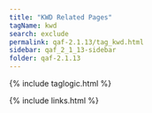 ```yaml
---
title: "KWD Related Pages"
tagName: kwd
search: exclude
permalink: qaf-2.1.13/tag_kwd.html
sidebar: qaf_2_1_13-sidebar
folder: qaf-2.1.13
---
```

{% include taglogic.html %}

{% include links.html %}
